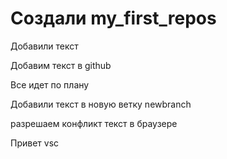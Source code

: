﻿# Создали my_first_repos

Добавили текст

Добавим текст в github

Все идет по плану

Добавили текст в новую ветку newbranch

разрешаем конфликт текст в браузере

Привет vsc
